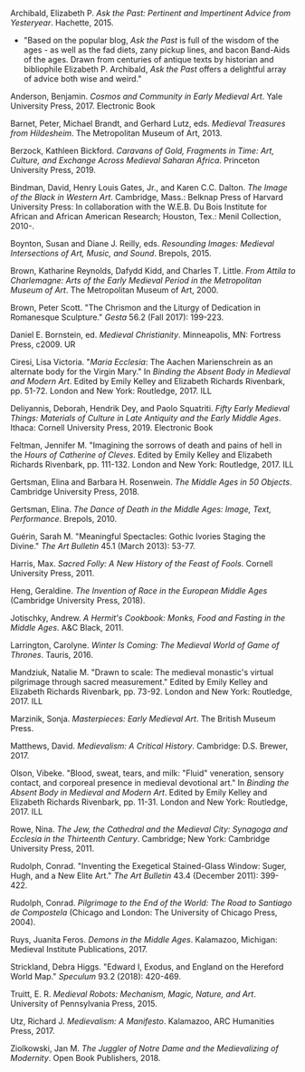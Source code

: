Archibald, Elizabeth P. _Ask the Past: Pertinent and Impertinent Advice from Yesteryear_. Hachette, 2015.

* "Based on the popular blog, _Ask the Past_ is full of the wisdom of the ages - as well as the fad diets, zany pickup lines, and bacon Band-Aids of the ages. Drawn from centuries of antique texts by historian and bibliophile Elizabeth P. Archibald, _Ask the Past_ offers a delightful array of advice both wise and weird."

Anderson, Benjamin. _Cosmos and Community in Early Medieval Art_. Yale University Press, 2017. Electronic Book

Barnet, Peter, Michael Brandt, and Gerhard Lutz, eds. _Medieval Treasures from Hildesheim_. The Metropolitan Museum of Art, 2013.

Berzock, Kathleen Bickford. _Caravans of Gold, Fragments in Time: Art, Culture, and Exchange Across Medieval Saharan Africa_. Princeton University Press, 2019.

Bindman, David, Henry Louis Gates, Jr., and Karen C.C. Dalton. _The Image of the Black in Western Art_. Cambridge, Mass.: Belknap Press of Harvard University Press: In collaboration with the W.E.B. Du Bois Institute for African and African American Research; Houston, Tex.: Menil Collection, 2010-.

Boynton, Susan and Diane J. Reilly, eds. _Resounding Images: Medieval Intersections of Art, Music, and Sound_. Brepols, 2015.

Brown, Katharine Reynolds, Dafydd Kidd, and Charles T. Little. _From Attila to Charlemagne: Arts of the Early Medieval Period in the Metropolitan Museum of Art_. The Metropolitan Museum of Art, 2000.

Brown, Peter Scott. "The Chrismon and the Liturgy of Dedication in Romanesque Sculpture." _Gesta_ 56.2 (Fall 2017): 199-223.

Daniel E. Bornstein, ed. _Medieval Christianity_. Minneapolis, MN: Fortress Press, c2009. UR

Ciresi, Lisa Victoria. "_Maria Ecclesia_: The Aachen Marienschrein as an alternate body for the Virgin Mary." In _Binding the Absent Body in Medieval and Modern Art_. Edited by Emily Kelley and Elizabeth Richards Rivenbark, pp. 51-72. London and New York: Routledge, 2017. ILL

Deliyannis, Deborah, Hendrik Dey, and Paolo Squatriti. _Fifty Early Medieval Things: Materials of Culture in Late Antiquity and the Early Middle Ages_. Ithaca: Cornell University Press, 2019. Electronic Book

Feltman, Jennifer M. "Imagining the sorrows of death and pains of hell in the _Hours of Catherine of Cleves_. Edited by Emily Kelley and Elizabeth Richards Rivenbark, pp. 111-132. London and New York: Routledge, 2017. ILL

Gertsman, Elina and Barbara H. Rosenwein. _The Middle Ages in 50 Objects_. Cambridge University Press, 2018.

Gertsman, Elina. _The Dance of Death in the Middle Ages: Image, Text, Performance_. Brepols, 2010.

Guérin, Sarah M. "Meaningful Spectacles: Gothic Ivories Staging the Divine." _The Art Bulletin_ 45.1 (March 2013): 53-77.

Harris, Max. _Sacred Folly: A New History of the Feast of Fools_. Cornell University Press, 2011.

Heng, Geraldine. _The Invention of Race in the European Middle Ages_ (Cambridge University Press, 2018).

Jotischky, Andrew. _A Hermit's Cookbook: Monks, Food and Fasting in the Middle Ages_. A&C Black, 2011.

Larrington, Carolyne. _Winter Is Coming: The Medieval World of Game of Thrones_. Tauris, 2016.

Mandziuk, Natalie M. "Drawn to scale: The medieval monastic's virtual pilgrimage through sacred measurement." Edited by Emily Kelley and Elizabeth Richards Rivenbark, pp. 73-92. London and New York: Routledge, 2017. ILL

Marzinik, Sonja. _Masterpieces: Early Medieval Art_. The British Museum Press.

Matthews, David. _Medievalism: A Critical History_. Cambridge: D.S. Brewer, 2017.

Olson, Vibeke. "Blood, sweat, tears, and milk: "Fluid" veneration, sensory contact, and corporeal presence in medieval devotional art." In _Binding the Absent Body in Medieval and Modern Art_. Edited by Emily Kelley and Elizabeth Richards Rivenbark, pp. 11-31. London and New York: Routledge, 2017. ILL

Rowe, Nina. _The Jew, the Cathedral and the Medieval City: Synagoga and Ecclesia in the Thirteenth Century_. Cambridge; New York: Cambridge University Press, 2011.

Rudolph, Conrad. "Inventing the Exegetical Stained-Glass Window: Suger, Hugh, and a New Elite Art." _The Art Bulletin_ 43.4 (December 2011): 399-422.

Rudolph, Conrad. _Pilgrimage to the End of the World: The Road to Santiago de Compostela_ (Chicago and London: The University of Chicago Press, 2004).

Ruys, Juanita Feros. _Demons in the Middle Ages_. Kalamazoo, Michigan: Medieval Institute Publications, 2017.

Strickland, Debra Higgs. "Edward I, Exodus, and England on the Hereford World Map." _Speculum_ 93.2 (2018): 420-469.

Truitt, E. R. _Medieval Robots: Mechanism, Magic, Nature, and Art_. University of Pennsylvania Press, 2015.

Utz, Richard J. _Medievalism: A Manifesto_. Kalamazoo, ARC Humanities Press, 2017.

Ziolkowski, Jan M. _The Juggler of Notre Dame and the Medievalizing of Modernity_. Open Book Publishers, 2018.
